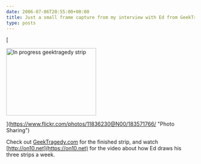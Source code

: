 ```yaml
---
date: 2006-07-06T20:55:00+00:00
title: Just a small frame capture from my interview with Ed from GeekTragedy
type: posts
---
```

[

<img src="http://static.flickr.com/73/183571766_36678736bd_m.jpg" width="240" height="180" border="0" alt="In progress geektragedy strip" />

](https://www.flickr.com/photos/11836230@N00/183571766/ "Photo Sharing")

Check out [GeekTragedy.com](https://www.geektragedy.com) for the finished strip, and watch [http://on10.net](https://on10.net) for the video about how Ed draws his three strips a week.
